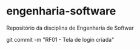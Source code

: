 # engenharia-software
Repositório da disciplina de Engenharia de Softwar

git commit -m "RF01 - Tela de login criada"
